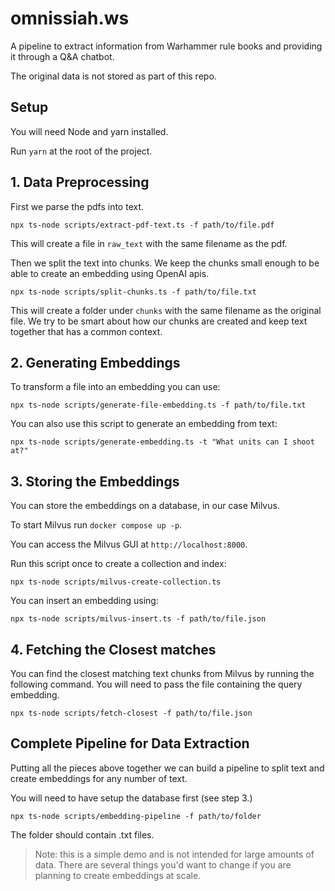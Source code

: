 # omnissiah.ws

A pipeline to extract information from Warhammer rule books and providing it through a Q&A chatbot.

The original data is not stored as part of this repo.

## Setup

You will need Node and yarn installed.

Run `yarn` at the root of the project.

## 1. Data Preprocessing

First we parse the pdfs into text.

```
npx ts-node scripts/extract-pdf-text.ts -f path/to/file.pdf
```

This will create a file in `raw_text` with the same filename as the pdf.

Then we split the text into chunks. We keep the chunks small enough to be able to create an embedding using OpenAI apis.

```
npx ts-node scripts/split-chunks.ts -f path/to/file.txt
```

This will create a folder under `chunks` with the same filename as the original file. We try to be smart about how our
chunks are created and keep text together that has a common context.

## 2. Generating Embeddings

To transform a file into an embedding you can use:

```
npx ts-node scripts/generate-file-embedding.ts -f path/to/file.txt
```

You can also use this script to generate an embedding from text:

```
npx ts-node scripts/generate-embedding.ts -t "What units can I shoot at?"
```

## 3. Storing the Embeddings

You can store the embeddings on a database, in our case Milvus.

To start Milvus run `docker compose up -p`.

You can access the Milvus GUI at `http://localhost:8000`.

Run this script once to create a collection and index:

```
npx ts-node scripts/milvus-create-collection.ts
```

You can insert an embedding using:

```
npx ts-node scripts/milvus-insert.ts -f path/to/file.json
```

## 4. Fetching the Closest matches

You can find the closest matching text chunks from Milvus by running the following command. You will need to pass the file containing the query embedding.

```
npx ts-node scripts/fetch-closest -f path/to/file.json
```

## Complete Pipeline for Data Extraction

Putting all the pieces above together we can build a pipeline to split text and create embeddings for any number of text.

You will need to have setup the database first (see step 3.)

```
npx ts-node scripts/embedding-pipeline -f path/to/folder
```

The folder should contain .txt files.

> Note: this is a simple demo and is not intended for large amounts of data. There are several things you'd want to
> change if you are planning to create embeddings at scale.
